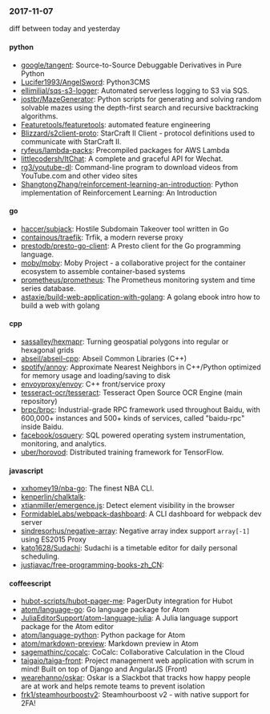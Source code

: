 ### 2017-11-07
diff between today and yesterday

#### python
* [google/tangent](https://github.com/google/tangent): Source-to-Source Debuggable Derivatives in Pure Python
* [Lucifer1993/AngelSword](https://github.com/Lucifer1993/AngelSword): Python3CMS
* [ellimilial/sqs-s3-logger](https://github.com/ellimilial/sqs-s3-logger): Automated serverless logging to S3 via SQS.
* [jostbr/MazeGenerator](https://github.com/jostbr/MazeGenerator): Python scripts for generating and solving random solvable mazes using the depth-first search and recursive backtracking algorithms.
* [Featuretools/featuretools](https://github.com/Featuretools/featuretools): automated feature engineering
* [Blizzard/s2client-proto](https://github.com/Blizzard/s2client-proto): StarCraft II Client - protocol definitions used to communicate with StarCraft II.
* [ryfeus/lambda-packs](https://github.com/ryfeus/lambda-packs): Precompiled packages for AWS Lambda
* [littlecodersh/ItChat](https://github.com/littlecodersh/ItChat): A complete and graceful API for Wechat. 
* [rg3/youtube-dl](https://github.com/rg3/youtube-dl): Command-line program to download videos from YouTube.com and other video sites
* [ShangtongZhang/reinforcement-learning-an-introduction](https://github.com/ShangtongZhang/reinforcement-learning-an-introduction): Python implementation of Reinforcement Learning: An Introduction

#### go
* [haccer/subjack](https://github.com/haccer/subjack): Hostile Subdomain Takeover tool written in Go
* [containous/traefik](https://github.com/containous/traefik): Trfik, a modern reverse proxy
* [prestodb/presto-go-client](https://github.com/prestodb/presto-go-client): A Presto client for the Go programming language.
* [moby/moby](https://github.com/moby/moby): Moby Project - a collaborative project for the container ecosystem to assemble container-based systems
* [prometheus/prometheus](https://github.com/prometheus/prometheus): The Prometheus monitoring system and time series database.
* [astaxie/build-web-application-with-golang](https://github.com/astaxie/build-web-application-with-golang): A golang ebook intro how to build a web with golang

#### cpp
* [sassalley/hexmapr](https://github.com/sassalley/hexmapr): Turning geospatial polygons into regular or hexagonal grids
* [abseil/abseil-cpp](https://github.com/abseil/abseil-cpp): Abseil Common Libraries (C++)
* [spotify/annoy](https://github.com/spotify/annoy): Approximate Nearest Neighbors in C++/Python optimized for memory usage and loading/saving to disk
* [envoyproxy/envoy](https://github.com/envoyproxy/envoy): C++ front/service proxy
* [tesseract-ocr/tesseract](https://github.com/tesseract-ocr/tesseract): Tesseract Open Source OCR Engine (main repository)
* [brpc/brpc](https://github.com/brpc/brpc): Industrial-grade RPC framework used throughout Baidu, with 600,000+ instances and 500+ kinds of services, called "baidu-rpc" inside Baidu.
* [facebook/osquery](https://github.com/facebook/osquery): SQL powered operating system instrumentation, monitoring, and analytics.
* [uber/horovod](https://github.com/uber/horovod): Distributed training framework for TensorFlow.

#### javascript
* [xxhomey19/nba-go](https://github.com/xxhomey19/nba-go):   The finest NBA CLI.
* [kenperlin/chalktalk](https://github.com/kenperlin/chalktalk): 
* [xtianmiller/emergence.js](https://github.com/xtianmiller/emergence.js): Detect element visibility in the browser
* [FormidableLabs/webpack-dashboard](https://github.com/FormidableLabs/webpack-dashboard): A CLI dashboard for webpack dev server
* [sindresorhus/negative-array](https://github.com/sindresorhus/negative-array): Negative array index support `array[-1]` using ES2015 Proxy
* [kato1628/Sudachi](https://github.com/kato1628/Sudachi): Sudachi is a timetable editor for daily personal scheduling.
* [justjavac/free-programming-books-zh_CN](https://github.com/justjavac/free-programming-books-zh_CN):  

#### coffeescript
* [hubot-scripts/hubot-pager-me](https://github.com/hubot-scripts/hubot-pager-me): PagerDuty integration for Hubot
* [atom/language-go](https://github.com/atom/language-go): Go language package for Atom
* [JuliaEditorSupport/atom-language-julia](https://github.com/JuliaEditorSupport/atom-language-julia): A Julia language support package for the Atom editor
* [atom/language-python](https://github.com/atom/language-python): Python package for Atom
* [atom/markdown-preview](https://github.com/atom/markdown-preview):  Markdown preview in Atom
* [sagemathinc/cocalc](https://github.com/sagemathinc/cocalc): CoCalc: Collaborative Calculation in the Cloud
* [taigaio/taiga-front](https://github.com/taigaio/taiga-front): Project management web application with scrum in mind! Built on top of Django and AngularJS (Front)
* [wearehanno/oskar](https://github.com/wearehanno/oskar): Oskar is a Slackbot that tracks how happy people are at work and helps remote teams to prevent isolation
* [frk1/steamhourboostv2](https://github.com/frk1/steamhourboostv2): Steamhourboost v2 - with native support for 2FA!
